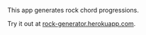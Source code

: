 This app generates rock chord progressions.

Try it out at [rock-generator.herokuapp.com](http://rock-generator.herokuapp.com/).
